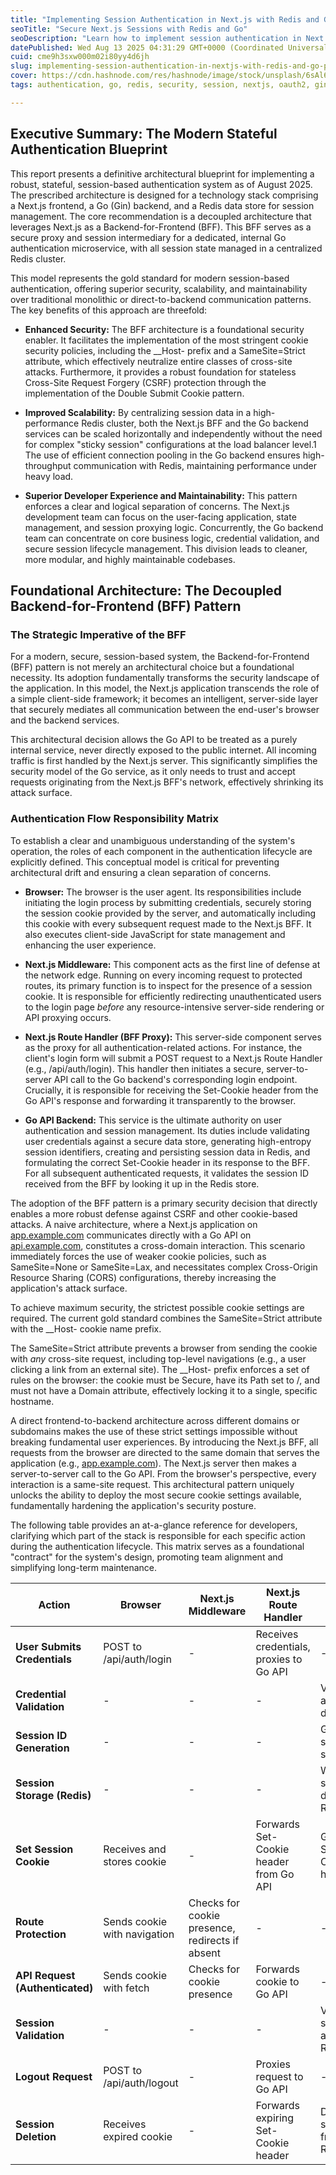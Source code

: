 ```yaml
---
title: "Implementing Session Authentication in Next.js with Redis and Go: Part 1"
seoTitle: "Secure Next.js Sessions with Redis and Go"
seoDescription: "Learn how to implement session authentication in Next.js using Redis and Go for enhanced security, scalability, and maintainability"
datePublished: Wed Aug 13 2025 04:31:29 GMT+0000 (Coordinated Universal Time)
cuid: cme9h3sxw000m02i80yy4d6jh
slug: implementing-session-authentication-in-nextjs-with-redis-and-go-part-1
cover: https://cdn.hashnode.com/res/hashnode/image/stock/unsplash/6sAl6aQ4OWI/upload/5a652544d38fb3b15ed500fd5c2327e3.jpeg
tags: authentication, go, redis, security, session, nextjs, oauth2, gin-gonic

---
```


## **Executive Summary: The Modern Stateful Authentication Blueprint**

This report presents a definitive architectural blueprint for implementing a robust, stateful, session-based authentication system as of August 2025. The prescribed architecture is designed for a technology stack comprising a Next.js frontend, a Go (Gin) backend, and a Redis data store for session management. The core recommendation is a decoupled architecture that leverages Next.js as a Backend-for-Frontend (BFF). This BFF serves as a secure proxy and session intermediary for a dedicated, internal Go authentication microservice, with all session state managed in a centralized Redis cluster.

This model represents the gold standard for modern session-based authentication, offering superior security, scalability, and maintainability over traditional monolithic or direct-to-backend communication patterns. The key benefits of this approach are threefold:

* **Enhanced Security:** The BFF architecture is a foundational security enabler. It facilitates the implementation of the most stringent cookie security policies, including the \_\_Host- prefix and a SameSite=Strict attribute, which effectively neutralize entire classes of cross-site attacks. Furthermore, it provides a robust foundation for stateless Cross-Site Request Forgery (CSRF) protection through the implementation of the Double Submit Cookie pattern.
    
* **Improved Scalability:** By centralizing session data in a high-performance Redis cluster, both the Next.js BFF and the Go backend services can be scaled horizontally and independently without the need for complex "sticky session" configurations at the load balancer level.1 The use of efficient connection pooling in the Go backend ensures high-throughput communication with Redis, maintaining performance under heavy load.
    
* **Superior Developer Experience and Maintainability:** This pattern enforces a clear and logical separation of concerns. The Next.js development team can focus on the user-facing application, state management, and session proxying logic. Concurrently, the Go backend team can concentrate on core business logic, credential validation, and secure session lifecycle management. This division leads to cleaner, more modular, and highly maintainable codebases.
    

## **Foundational Architecture: The Decoupled Backend-for-Frontend (BFF) Pattern**

### **The Strategic Imperative of the BFF**

For a modern, secure, session-based system, the Backend-for-Frontend (BFF) pattern is not merely an architectural choice but a foundational necessity. Its adoption fundamentally transforms the security landscape of the application. In this model, the Next.js application transcends the role of a simple client-side framework; it becomes an intelligent, server-side layer that securely mediates all communication between the end-user's browser and the backend services.

This architectural decision allows the Go API to be treated as a purely internal service, never directly exposed to the public internet. All incoming traffic is first handled by the Next.js server. This significantly simplifies the security model of the Go service, as it only needs to trust and accept requests originating from the Next.js BFF's network, effectively shrinking its attack surface.

### **Authentication Flow Responsibility Matrix**

To establish a clear and unambiguous understanding of the system's operation, the roles of each component in the authentication lifecycle are explicitly defined. This conceptual model is critical for preventing architectural drift and ensuring a clean separation of concerns.

* **Browser:** The browser is the user agent. Its responsibilities include initiating the login process by submitting credentials, securely storing the session cookie provided by the server, and automatically including this cookie with every subsequent request made to the Next.js BFF. It also executes client-side JavaScript for state management and enhancing the user experience.
    
* **Next.js Middleware:** This component acts as the first line of defense at the network edge. Running on every incoming request to protected routes, its primary function is to inspect for the presence of a session cookie. It is responsible for efficiently redirecting unauthenticated users to the login page *before* any resource-intensive server-side rendering or API proxying occurs.
    
* **Next.js Route Handler (BFF Proxy):** This server-side component serves as the proxy for all authentication-related actions. For instance, the client's login form will submit a POST request to a Next.js Route Handler (e.g., /api/auth/login). This handler then initiates a secure, server-to-server API call to the Go backend's corresponding login endpoint. Crucially, it is responsible for receiving the Set-Cookie header from the Go API's response and forwarding it transparently to the browser.
    
* **Go API Backend:** This service is the ultimate authority on user authentication and session management. Its duties include validating user credentials against a secure data store, generating high-entropy session identifiers, creating and persisting session data in Redis, and formulating the correct Set-Cookie header in its response to the BFF. For all subsequent authenticated requests, it validates the session ID received from the BFF by looking it up in the Redis store.
    

The adoption of the BFF pattern is a primary security decision that directly enables a more robust defense against CSRF and other cookie-based attacks. A naive architecture, where a Next.js application on [app.example.com](http://app.example.com) communicates directly with a Go API on [api.example.com](http://api.example.com), constitutes a cross-domain interaction. This scenario immediately forces the use of weaker cookie policies, such as SameSite=None or SameSite=Lax, and necessitates complex Cross-Origin Resource Sharing (CORS) configurations, thereby increasing the application's attack surface.

To achieve maximum security, the strictest possible cookie settings are required. The current gold standard combines the SameSite=Strict attribute with the \_\_Host- cookie name prefix.

The SameSite=Strict attribute prevents a browser from sending the cookie with *any* cross-site request, including top-level navigations (e.g., a user clicking a link from an external site). The \_\_Host- prefix enforces a set of rules on the browser: the cookie must be Secure, have its Path set to /, and must not have a Domain attribute, effectively locking it to a single, specific hostname.

A direct frontend-to-backend architecture across different domains or subdomains makes the use of these strict settings impossible without breaking fundamental user experiences. By introducing the Next.js BFF, all requests from the browser are directed to the same domain that serves the application (e.g., [app.example.com](http://app.example.com)). The Next.js server then makes a server-to-server call to the Go API. From the browser's perspective, every interaction is a same-site request. This architectural pattern uniquely unlocks the ability to deploy the most secure cookie settings available, fundamentally hardening the application's security posture.

The following table provides an at-a-glance reference for developers, clarifying which part of the stack is responsible for each specific action during the authentication lifecycle. This matrix serves as a foundational "contract" for the system's design, promoting team alignment and simplifying long-term maintenance.

| Action | Browser | Next.js Middleware | Next.js Route Handler | Go API |
| --- | --- | --- | --- | --- |
| **User Submits Credentials** | POST to /api/auth/login | \- | Receives credentials, proxies to Go API | \- |
| **Credential Validation** | \- | \- | \- | Validates against database |
| **Session ID Generation** | \- | \- | \- | Generates secure session ID |
| **Session Storage (Redis)** | \- | \- | \- | Writes session data to Redis |
| **Set Session Cookie** | Receives and stores cookie | \- | Forwards Set-Cookie header from Go API | Generates Set-Cookie header |
| **Route Protection** | Sends cookie with navigation | Checks for cookie presence, redirects if absent | \- | \- |
| **API Request (Authenticated)** | Sends cookie with fetch | Checks for cookie presence | Forwards cookie to Go API | \- |
| **Session Validation** | \- | \- | \- | Validates session ID against Redis |
| **Logout Request** | POST to /api/auth/logout | \- | Proxies request to Go API | \- |
| **Session Deletion** | Receives expired cookie | \- | Forwards expiring Set-Cookie header | Deletes session from Redis |